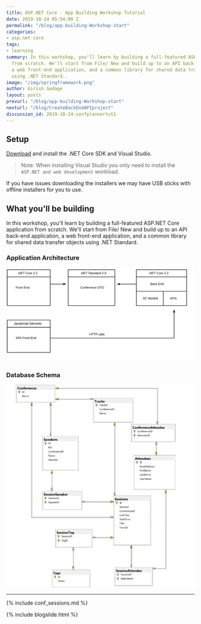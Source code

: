 ```yaml
---
title: ASP.NET Core - App Building Workshop Tutorial
date: 2019-10-24 05:54:00 Z
permalink: "/blog/app-building-Workshop-start"
categories:
- asp.net core
tags:
- learning
summary: In this workshop, you'll learn by building a full-featured ASP.NET Core application
  from scratch. We'll start from File/ New and build up to an API back-end application,
  a web front-end application, and a common library for shared data transfer objects
  using .NET Standard..
image: "/img/springframework.png"
author: Girish Godage
layout: posts
prevurl: "/blog/app-building-Workshop-start"
nexturl: "/blog/CreateBackEndAPIproject"
discussion_id: 2019-10-24-confplannertut1
---
```


## Setup

[Download](https://www.microsoft.com/net/download) and install the .NET Core SDK and Visual Studio.

> Note: When installing Visual Studio you only need to install the `ASP.NET and web development` workload.

If you have issues downloading the installers we may have USB sticks with offline installers for you to use.

## What you'll be building
In this workshop, you'll learn by building a full-featured ASP.NET Core application from scratch. We'll start from File/ New and build up to an API back-end application, a web front-end application, and a common library for shared data transfer objects using .NET Standard.

### Application Architecture
![Architecture Diagram](/img/aspdotnetcore/confplanner/1/ConferencePlannerArchitectureDiagram.svg)

### Database Schema
![Database Schema Diagram](/img/aspdotnetcore/confplanner/1/conference-planner-db-diagram.png)


---
{% include conf_sessions.md %}

{% include blogslide.html %}

